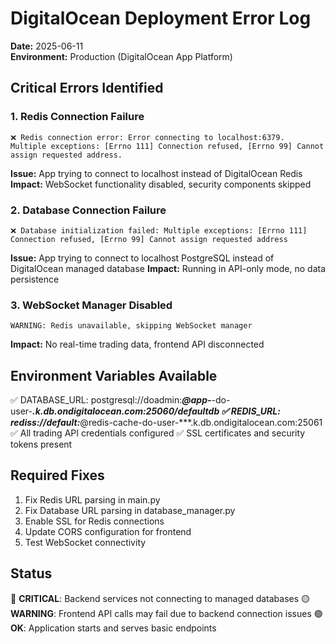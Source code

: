 
# DigitalOcean Deployment Error Log
**Date:** 2025-06-11  
**Environment:** Production (DigitalOcean App Platform)

## **Critical Errors Identified**

### 1. Redis Connection Failure
```
❌ Redis connection error: Error connecting to localhost:6379. 
Multiple exceptions: [Errno 111] Connection refused, [Errno 99] Cannot assign requested address.
```
**Issue:** App trying to connect to localhost instead of DigitalOcean Redis
**Impact:** WebSocket functionality disabled, security components skipped

### 2. Database Connection Failure  
```
❌ Database initialization failed: Multiple exceptions: [Errno 111] Connection refused, [Errno 99] Cannot assign requested address
```
**Issue:** App trying to connect to localhost PostgreSQL instead of DigitalOcean managed database
**Impact:** Running in API-only mode, no data persistence

### 3. WebSocket Manager Disabled
```
WARNING: Redis unavailable, skipping WebSocket manager
```
**Impact:** No real-time trading data, frontend API disconnected

## **Environment Variables Available**
✅ DATABASE_URL: postgresql://doadmin:***@app-***-do-user-***.k.db.ondigitalocean.com:25060/defaultdb
✅ REDIS_URL: rediss://default:***@redis-cache-do-user-***.k.db.ondigitalocean.com:25061
✅ All trading API credentials configured
✅ SSL certificates and security tokens present

## **Required Fixes**
1. Fix Redis URL parsing in main.py
2. Fix Database URL parsing in database_manager.py  
3. Enable SSL for Redis connections
4. Update CORS configuration for frontend
5. Test WebSocket connectivity

## **Status**
🔴 **CRITICAL**: Backend services not connecting to managed databases
🟡 **WARNING**: Frontend API calls may fail due to backend connection issues
🟢 **OK**: Application starts and serves basic endpoints
